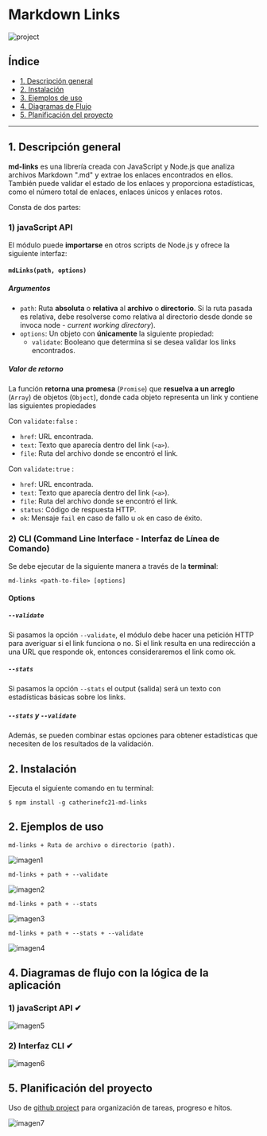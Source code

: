 # Markdown Links

![project](images/portada.png)

## Índice

- [1. Descripción general](#1-descripción-general)
- [2. Instalación](#2-instalación)
- [3. Ejemplos de uso](#3-ejemplos-de-uso)
- [4. Diagramas de Flujo](#4-Diagramas-de-flujo)
- [5. Planificación del proyecto](#5-Planificación-del-proyecto)

---

## 1. Descripción general

**md-links** es una librería creada con JavaScript y Node.js que analiza archivos Markdown ".md" y extrae los enlaces encontrados en ellos. También puede validar el estado de los enlaces y proporciona estadísticas, como el número total de enlaces, enlaces únicos y enlaces rotos.

Consta de dos partes:

### 1) javaScript API

El módulo puede **importarse** en otros scripts de Node.js y ofrece la siguiente interfaz:

#### `mdLinks(path, options)`

##### Argumentos

- `path`: Ruta **absoluta** o **relativa** al **archivo** o **directorio**.
  Si la ruta pasada es relativa, debe resolverse como relativa al directorio
  desde donde se invoca node - _current working directory_).
- `options`: Un objeto con **únicamente** la siguiente propiedad:
  - `validate`: Booleano que determina si se desea validar los links
    encontrados.

##### Valor de retorno

La función **retorna una promesa** (`Promise`) que **resuelva a un arreglo** (`Array`) de objetos (`Object`), donde cada objeto representa un link y contiene
las siguientes propiedades

Con `validate:false` :

- `href`: URL encontrada.
- `text`: Texto que aparecía dentro del link (`<a>`).
- `file`: Ruta del archivo donde se encontró el link.

Con `validate:true` :

- `href`: URL encontrada.
- `text`: Texto que aparecía dentro del link (`<a>`).
- `file`: Ruta del archivo donde se encontró el link.
- `status`: Código de respuesta HTTP.
- `ok`: Mensaje `fail` en caso de fallo u `ok` en caso de éxito.

### 2) CLI (Command Line Interface - Interfaz de Línea de Comando)

Se debe ejecutar de la siguiente manera a través de la **terminal**:

`md-links <path-to-file> [options]`

#### Options

##### `--validate`

Si pasamos la opción `--validate`, el módulo debe hacer una petición HTTP para averiguar si el link funciona o no. Si el link resulta en una redirección a una
URL que responde ok, entonces consideraremos el link como ok.

##### `--stats`

Si pasamos la opción `--stats` el output (salida) será un texto con estadísticas básicas sobre los links.

##### `--stats` y `--validate`

Además, se pueden combinar estas opciones para obtener estadísticas que
necesiten de los resultados de la validación.

## 2. Instalación

Ejecuta el siguiente comando en tu terminal:

`$ npm install -g catherinefc21-md-links`

## 2. Ejemplos de uso

`md-links + Ruta de archivo o directorio (path).`

![imagen1](images/mdlinks1.JPG)

`md-links + path + --validate`

![imagen2](images/mdlinks2.JPG)

`md-links + path + --stats`

![imagen3](images/mdlinks3.JPG)

`md-links + path + --stats + --validate`

![imagen4](images/mdlinks.JPG)

## 4. Diagramas de flujo con la lógica de la aplicación

### 1) javaScript API ✔

![imagen5](images/diagrama1.jpg)

### 2) Interfaz CLI ✔

![imagen6](images/diagrama2.jpg)

## 5. Planificación del proyecto

Uso de [github project](https://github.com/users/catherinefc21/projects/2) para organización de tareas, progreso e hitos.

![imagen7](images/project1.JPG)